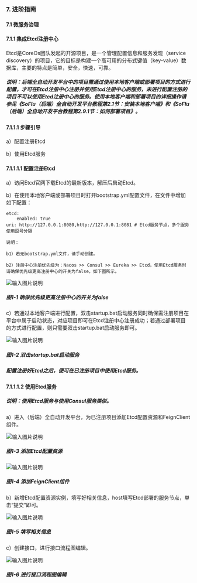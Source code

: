 ### 7. 进阶指南

#### 7.1 微服务治理

#### 7.1.1 集成Etcd注册中心

Etcd是CoreOs团队发起的开源项目，是一个管理配置信息和服务发现（service discovery）的项目，它的目标是构建一个高可用的分布式键值（key-value）数据库，主要的特点是简单，安全，快速，可靠。

##### 说明：后端全自动开发平台中的项目需通过使用本地客户端或部署项目的方式进行配置，才可在Etcd注册中心注册并使用Etcd注册中心的服务，未进行配置注册的项目不可以使用Etcd注册中心的服务。使用本地客户端和部署项目的详细操作请参见《SoFlu（后端）全自动开发平台教程第2.1节：安装本地客户端》和《SoFlu（后端）全自动开发平台教程第2.9.1节：如何部署项目》。

#### 7.1.1.1 步骤引导

a）配置注册Etcd

b）使用Etcd服务

#### 7.1.1.1.1 配置注册Etcd

a）访问Etcd官网下载Etcd的最新版本，解压后启动Etcd。

b）在使用本地客户端或部署项目时打开bootstrap.yml配置文件，在文件中增加如下配置：

```
etcd:  
    enabled: true 
uri: http://127.0.0.1:8080,http://127.0.0.1:8081 # Etcd服务节点，多个服务使用逗号分隔
```

```
说明：

b1）若无bootstrap.yml文件，请手动创建。

b2）注册中心注册优先级为：Nacos >> Consul >> Eureka >> Etcd，使用Etcd服务时请确保优先级更高注册中心的开关为false，如下图所示。
```

![输入图片说明](../../../../images/SoFlu%EF%BC%88%E5%90%8E%E7%AB%AF%EF%BC%89%E5%BC%80%E5%8F%91%E5%B9%B3%E5%8F%B0/1.%20%E6%9C%80%E6%96%B0%E7%89%88%E6%9C%AC%20-%20%E6%9B%B4%E6%96%B0%E6%97%A5%E6%9C%9F%20-%202022.10.08/7.%20%E8%BF%9B%E9%98%B6%E6%8C%87%E5%8D%97/1.%20%E5%BE%AE%E6%9C%8D%E5%8A%A1%E6%B2%BB%E7%90%86/image.png)

##### 图1-1 确保优先级更高注册中心的开关为false

c）若通过本地客户端进行配置，双击startup.bat启动服务同时确保需注册项目在平台中属于启动状态，对应项目即可在Etcd注册中心注册成功；若通过部署项目的方式进行配置，则只需要双击startup.bat启动服务即可。

![输入图片说明](../../../../images/SoFlu%EF%BC%88%E5%90%8E%E7%AB%AF%EF%BC%89%E5%BC%80%E5%8F%91%E5%B9%B3%E5%8F%B0/1.%20%E6%9C%80%E6%96%B0%E7%89%88%E6%9C%AC%20-%20%E6%9B%B4%E6%96%B0%E6%97%A5%E6%9C%9F%20-%202022.10.08/7.%20%E8%BF%9B%E9%98%B6%E6%8C%87%E5%8D%97/1.%20%E5%BE%AE%E6%9C%8D%E5%8A%A1%E6%B2%BB%E7%90%86/1-2.png)

##### 图1-2 双击startup.bat启动服务

##### 配置注册好Etcd之后，便可在已注册项目中使用Etcd服务。

#### 7.1.1.1.2 使用Etcd服务

##### 说明：使用Etcd服务与使用Consul服务类似。

a）进入（后端）全自动开发平台，为已注册项目添加Etcd配置资源和FeignClient组件。

![输入图片说明](../../../../images/SoFlu%EF%BC%88%E5%90%8E%E7%AB%AF%EF%BC%89%E5%BC%80%E5%8F%91%E5%B9%B3%E5%8F%B0/1.%20%E6%9C%80%E6%96%B0%E7%89%88%E6%9C%AC%20-%20%E6%9B%B4%E6%96%B0%E6%97%A5%E6%9C%9F%20-%202022.10.08/7.%20%E8%BF%9B%E9%98%B6%E6%8C%87%E5%8D%97/1.%20%E5%BE%AE%E6%9C%8D%E5%8A%A1%E6%B2%BB%E7%90%86/1-3.png)

##### 图1-3 添加Etcd配置资源

![输入图片说明](../../../../images/SoFlu%EF%BC%88%E5%90%8E%E7%AB%AF%EF%BC%89%E5%BC%80%E5%8F%91%E5%B9%B3%E5%8F%B0/1.%20%E6%9C%80%E6%96%B0%E7%89%88%E6%9C%AC%20-%20%E6%9B%B4%E6%96%B0%E6%97%A5%E6%9C%9F%20-%202022.10.08/7.%20%E8%BF%9B%E9%98%B6%E6%8C%87%E5%8D%97/1.%20%E5%BE%AE%E6%9C%8D%E5%8A%A1%E6%B2%BB%E7%90%86/1-4.png)

##### 图1-4 添加FeignClient组件

b）新增Etcd配置资源实例，填写好相关信息，host填写Etcd部署的服务节点，单击“提交”即可。

![输入图片说明](../../../../images/SoFlu%EF%BC%88%E5%90%8E%E7%AB%AF%EF%BC%89%E5%BC%80%E5%8F%91%E5%B9%B3%E5%8F%B0/1.%20%E6%9C%80%E6%96%B0%E7%89%88%E6%9C%AC%20-%20%E6%9B%B4%E6%96%B0%E6%97%A5%E6%9C%9F%20-%202022.10.08/7.%20%E8%BF%9B%E9%98%B6%E6%8C%87%E5%8D%97/1.%20%E5%BE%AE%E6%9C%8D%E5%8A%A1%E6%B2%BB%E7%90%86/1-5.png)

##### 图1-5 填写相关信息

c）创建接口，进行接口流程图编辑。

![输入图片说明](../../../../images/SoFlu%EF%BC%88%E5%90%8E%E7%AB%AF%EF%BC%89%E5%BC%80%E5%8F%91%E5%B9%B3%E5%8F%B0/1.%20%E6%9C%80%E6%96%B0%E7%89%88%E6%9C%AC%20-%20%E6%9B%B4%E6%96%B0%E6%97%A5%E6%9C%9F%20-%202022.10.08/7.%20%E8%BF%9B%E9%98%B6%E6%8C%87%E5%8D%97/1.%20%E5%BE%AE%E6%9C%8D%E5%8A%A1%E6%B2%BB%E7%90%86/1-6.png)

##### 图1-6 进行接口流程图编辑
